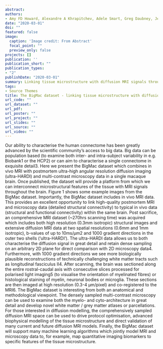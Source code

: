 ```yaml
---
abstract: 
authors:
- Amy FD Howard, Alexandre A Khrapitchev, Adele Smart, Greg Daubney, Jeroen Mollink, Istvan Huszar, <b>Connor Scott</b>, Nicola Sibson, Rogier B Mars, Jerome Sallet, Saad Jbabdi, Karla L Miller
date: "2020-03-01"
doi: ""
featured: false
image:
  caption: 'Image credit: From Abstract'
  focal_point: ""
  preview_only: false
projects: []
publication: ''
publication_short: ""
publication_types:
- "2"
publishDate: "2020-03-01" 
summary: Linking tissue microstructure with diffusion MRI signals throughout the brain <b><i>Abstract and Poster - Whistler Scientific Workshop on Brain Functional Organization, Connectivity, and Behavior, March 1st - March 4th 2020</i></b>
tags:
- Source Themes
title: The BigMac dataset - linking tissue microstructure with diffusion MRI signals throughout the brain
url_code: ""
url_dataset: ""
url_pdf: 
url_poster: ""
url_project: ""
url_slides: ""
url_source: ""
url_video: ""
---
```

Our ability to characterise the human connectome has been greatly advanced by the scientific community’s access to big data. Big data can be population based (to examine both inter- and intra-subject variability in e.g. Biobank1 or the HCP2) or can aim to characterise a single connectome in exquisite detail3. Here we present the BigMac dataset which combines in vivo MRI with postmortem ultra-high angular resolution diffusion imaging (ultra-HARDI) and multi-contrast microscopy data in a single macaque brain. Once published, the dataset will provide a platform from which we can interconnect microstructural features of the tissue with MRI signals throughout the brain.
Figure 1 shows some example images from the BigMac dataset. Importantly, the BigMac dataset includes in vivo MRI data. This provides an excellent opportunity to link high-quality postmortem MRI and microscopy data (detailed structural connectivity) to typical in vivo data (structural and functional connectivity) within the same brain. Post sacrifice, an comprehensive MRI dataset (~270hrs scanning time) was acquired which includes both high resolution (0.3mm isotropic) structural images and extensive diffusion MRI data at two spatial resolutions (0.6mm and 1mm isotropic), b-values of up to 10ms/µm2 and 1000 gradient directions in the outer two shells (‘ultra-HARDI’). The ultra-HARDI data allows us to both characterise the diffusion signal in great detail and retain dense sampling on an arbitrary 2D plane for direct comparison with 2D microscopy data4. Furthermore, with 1000 gradient directions we see more biologically plausible reconstructions of technically challenging white matter tracts such as longitudinal fasciculus II4.
After scanning, the brain was sectioned along the entire rostral-caudal axis with consecutive slices processed for polarised light imaging5 (to visualise the orientation of myelinated fibres) or histological staining of myelin, neuronal bodies or microglia. These sections are then imaged at high resolution (0.3-4 µm/pixel) and co-registered to the MRI6.
The BigMac dataset is interesting from both an anatomical and methodological viewpoint. The densely sampled multi-contrast microscopy can be used to examine both the myelo- and cyto-architecture in great detail and develop novel white matter / grey matter atlases or parcellations. For those interested in diffusion modelling, the comprehensively sampled diffusion MRI space can be used to drive protocol optimisation, advanced biophysical modelling of the tissue microstructure and direct validation of many current and future diffusion MRI models. Finally, the BigMac dataset will support many machine learning algorithms which jointly model MRI and microscopy data to, for example, map quantitative imaging biomarkers to specific features of the tissue microstructure. 
 